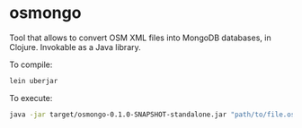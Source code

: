 osmongo
=======

Tool that allows to convert OSM XML files into MongoDB databases, in Clojure. Invokable as a Java library.

To compile:

```bash
lein uberjar
```

To execute:

```bash
java -jar target/osmongo-0.1.0-SNAPSHOT-standalone.jar "path/to/file.osm" "http://username:password@mongoserver:port/database"
```

